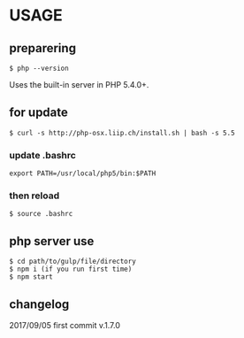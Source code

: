 # USAGE

## preparering

```
$ php --version
```

Uses the built-in server in PHP 5.4.0+.

## for update

```
$ curl -s http://php-osx.liip.ch/install.sh | bash -s 5.5
```

### update .bashrc

```
export PATH=/usr/local/php5/bin:$PATH
```

### then reload

```
$ source .bashrc
```

## php server use

```
$ cd path/to/gulp/file/directory
$ npm i (if you run first time)
$ npm start
```

## changelog

2017/09/05 first commit v.1.7.0
